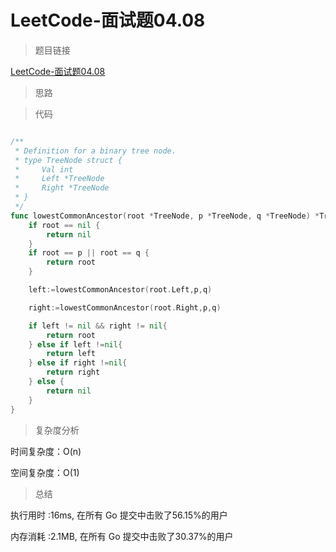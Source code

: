 # LeetCode-面试题04.08

>题目链接

[LeetCode-面试题04.08](https://leetcode-cn.com/problems/first-common-ancestor-lcci/)

> 思路


>代码

```go

/**
 * Definition for a binary tree node.
 * type TreeNode struct {
 *     Val int
 *     Left *TreeNode
 *     Right *TreeNode
 * }
 */
func lowestCommonAncestor(root *TreeNode, p *TreeNode, q *TreeNode) *TreeNode {
    if root == nil {
        return nil
    }
    if root == p || root == q {
        return root
    }

    left:=lowestCommonAncestor(root.Left,p,q)

    right:=lowestCommonAncestor(root.Right,p,q)

    if left != nil && right != nil{
        return root
    } else if left !=nil{
        return left
    } else if right !=nil{
        return right
    } else {
        return nil
    }
}

```

>复杂度分析

时间复杂度：O(n)

空间复杂度：O(1)

>总结

执行用时 :16ms, 在所有 Go 提交中击败了56.15%的用户

内存消耗 :2.1MB, 在所有 Go 提交中击败了30.37%的用户
